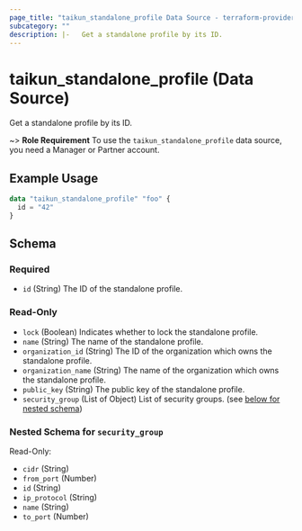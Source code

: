 ```yaml
---
page_title: "taikun_standalone_profile Data Source - terraform-provider-taikun"
subcategory: ""
description: |-   Get a standalone profile by its ID.
---
```


# taikun_standalone_profile (Data Source)

Get a standalone profile by its ID.

~> **Role Requirement** To use the `taikun_standalone_profile` data source, you need a Manager or Partner account.

## Example Usage

```terraform
data "taikun_standalone_profile" "foo" {
  id = "42"
}
```

<!-- schema generated by tfplugindocs -->
## Schema

### Required

- `id` (String) The ID of the standalone profile.

### Read-Only

- `lock` (Boolean) Indicates whether to lock the standalone profile.
- `name` (String) The name of the standalone profile.
- `organization_id` (String) The ID of the organization which owns the standalone profile.
- `organization_name` (String) The name of the organization which owns the standalone profile.
- `public_key` (String) The public key of the standalone profile.
- `security_group` (List of Object) List of security groups. (see [below for nested schema](#nestedatt--security_group))

<a id="nestedatt--security_group"></a>
### Nested Schema for `security_group`

Read-Only:

- `cidr` (String)
- `from_port` (Number)
- `id` (String)
- `ip_protocol` (String)
- `name` (String)
- `to_port` (Number)


